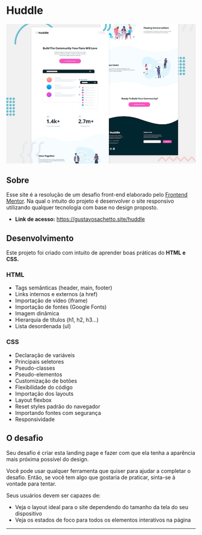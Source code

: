 # Huddle

![Header/intro section for the Huddle landing page with curved sections](./design/desktop-preview.jpg)

## Sobre

Esse site é a resolução de um desafio front-end elaborado pelo [Frontend Mentor](https://www.frontendmentor.io/). Na qual o intuito do projeto é desenvolver o site responsivo utilizando qualquer tecnologia com base no design proposto.

* __Link de acesso:__ https://gustavosachetto.site/huddle

## Desenvolvimento
Este projeto foi criado com intuito de aprender boas práticas do __HTML e CSS.__

### HTML 
* Tags semânticas (header, main, footer)
* Links internos e externos (a href)
* Importação de vídeo (iframe)
* Importação de fontes (Google Fonts)
* Imagem dinâmica
* Hierarquia de títulos (h1, h2, h3...) 
* Lista desordenada (ul)

### CSS
* Declaração de variáveis
* Principais seletores
* Pseudo-classes
* Pseudo-elementos
* Customização de botões
* Flexibilidade do código
* Importação dos layouts
* Layout flexbox
* Reset styles padrão do navegador
* Importando fontes com segurança
* Responsividade

  
## O desafio
Seu desafio é criar esta landing page e fazer com que ela tenha a aparência mais próxima possível do design.

Você pode usar qualquer ferramenta que quiser para ajudar a completar o desafio. Então, se você tem algo que gostaria de praticar, sinta-se à vontade para tentar.

Seus usuários devem ser capazes de:

* Veja o layout ideal para o site dependendo do tamanho da tela do seu dispositivo
* Veja os estados de foco para todos os elementos interativos na página

*********************
